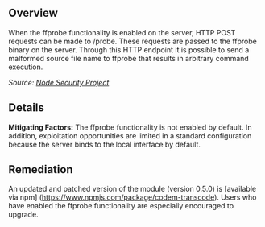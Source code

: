 ## Overview

When the ffprobe functionality is enabled on the server, HTTP POST requests can be made to /probe. These requests are passed to the ffprobe binary on the server. Through this HTTP endpoint it is possible to send a malformed source file name to ffprobe that results in arbitrary command execution.

_Source: [Node Security Project](https://nodesecurity.io/advisories/2)_

## Details

**Mitigating Factors:**
The ffprobe functionality is not enabled by default. In addition, exploitation opportunities are limited in a standard configuration because the server binds to the local interface by default.

## Remediation
An updated and patched version of the module (version 0.5.0) is [available via npm] (https://www.npmjs.com/package/codem-transcode). Users who have enabled the ffprobe functionality are especially encouraged to upgrade.

